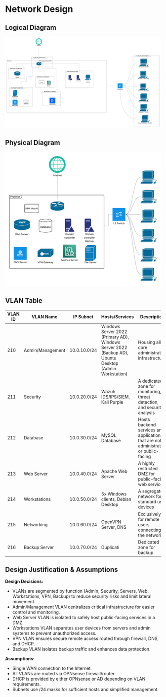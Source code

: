 # Network Design

## Logical Diagram

![Logical Diagram](Logical.png)

## Physical Diagram

![Physical Diagram](Physical.png)

## VLAN Table

| VLAN ID | VLAN Name        | IP Subnet    | Hosts/Services                                                                                        | Description                                                                          |
| ------- | ---------------- | ------------ | ----------------------------------------------------------------------------------------------------- | ------------------------------------------------------------------------------------ |
| 210     | Admin/Management | 10.0.10.0/24 | Windows Server 2022 (Primary AD), Windows Server 2022 (Backup AD), Ubuntu Desktop (Admin Workstation) | Housing all core administrative infrastructure                                       |
| 211     | Security         | 10.0.20.0/24 | Wazuh IDS/IPS/SIEM, Kali Purple                                                                       | A dedicated zone for monitoring, threat detection, and security analysis             |
| 212     | Database         | 10.0.30.0/24 | MySQL Database                                                                                        | Hosts backend services and applications that are not administrative or public-facing |
| 213     | Web Server       | 10.0.40.0/24 | Apache Web Server                                                                                     | A highly restricted DMZ for public-facing web services                               |
| 214     | Workstations     | 10.0.50.0/24 | 5x Windows clients, Debian Desktop                                                                    | A segregated network for standard user devices                                       |
| 215     | Networking       | 10.0.60.0/24 | OpenVPN Server, DNS                                                                                   | Exclusively for remote users connecting to the network                               |
| 216     | Backup Server    | 10.0.70.0/24 | Duplicati                                                                                             | Dedicated zone for backup                                                            |

## Design Justification & Assumptions

**Design Decisions:**

- VLANs are segmented by function (Admin, Security, Servers, Web, Workstations, VPN, Backup) to reduce security risks and limit lateral movement.
- Admin/Management VLAN centralizes critical infrastructure for easier control and monitoring.
- Web Server VLAN is isolated to safely host public-facing services in a DMZ.
- Workstations VLAN separates user devices from servers and admin systems to prevent unauthorized access.
- VPN VLAN ensures secure remote access routed through firewall, DNS, and DHCP.
- Backup VLAN isolates backup traffic and enhances data protection.

**Assumptions:**

- Single WAN connection to the Internet.
- All VLANs are routed via OPNsense firewall/router.
- DHCP is provided by either OPNsense or AD depending on VLAN requirements.
- Subnets use /24 masks for sufficient hosts and simplified management.

